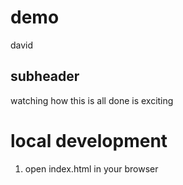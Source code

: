 # demo 
david 

## subheader
watching how this is all done is exciting

# local development

1. open index.html in your browser
